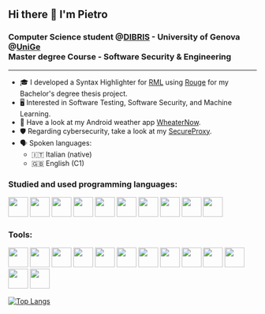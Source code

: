 ## Hi there 👋 I'm Pietro
### Computer Science student @[DIBRIS](https://dibris.unige.it/en) - University of Genova @[UniGe](https://unige.it/en) <br> Master degree Course - Software Security & Engineering
---
- 🎓 I developed a Syntax Highlighter for [RML](https://rmlatdibris.github.io/) using [Rouge](https://github.com/rouge-ruby/) for my Bachelor's degree thesis project.
- 🖥️ Interested in Software Testing, Software Security, and Machine Learning.
- 📱 Have a look at my Android weather app [WheaterNow](https://github.com/pie-catt/WeatherNow).
- 🛡️ Regarding cybersecurity, take a look at my [SecureProxy](https://github.com/pie-catt/SecureProxy).
- 🗣️ Spoken languages: 
  - 🇮🇹 Italian (native) 
  - 🇬🇧 English (C1)


### Studied and used programming languages:

<p align= left>
<a href = "https://cplusplus.com/reference/cstdlib/"><img src="https://cdn.jsdelivr.net/gh/devicons/devicon/icons/c/c-original.svg" width="40" height="40" /></a>
<a href = "https://cplusplus.com/reference/"><img src="https://cdn.jsdelivr.net/gh/devicons/devicon/icons/cplusplus/cplusplus-original.svg" width="40" height="40" /></a>
<a href = "https://learn.microsoft.com/en-gb/dotnet/csharp/"> <img src="https://cdn.jsdelivr.net/gh/devicons/devicon/icons/csharp/csharp-original.svg" width="40" height="40" /></a>
 <a href = "https://docs.oracle.com/javase/8/docs/api/"> <img src="https://cdn.jsdelivr.net/gh/devicons/devicon/icons/java/java-original.svg" width="40" height="40"/></a>
 <a href = "https://www.ruby-lang.org/en/documentation/"><img src="https://cdn.jsdelivr.net/gh/devicons/devicon/icons/ruby/ruby-original.svg" width="40" height="40"/></a>
 <a href = "https://www.php.net/manual/en/"><img src="https://cdn.jsdelivr.net/gh/devicons/devicon/icons/php/php-original.svg" width="40" height="40"/></a>
 <a href = "https://www.w3schools.com/html/" ><img src="https://cdn.jsdelivr.net/gh/devicons/devicon/icons/html5/html5-original.svg" width="40" height="40"/></a>
 <a href = "https://www.python.org/doc/"><img src="https://cdn.jsdelivr.net/gh/devicons/devicon/icons/python/python-original.svg" width="40" height="40"/></a>
 <a href = "https://www.haskell.org/documentation/"><img src="https://cdn.jsdelivr.net/gh/devicons/devicon/icons/haskell/haskell-original.svg" width="40" height="40"/></a>
 <a href = "https://developer.mozilla.org/en-US/docs/Web/JavaScript"><img src="https://cdn.jsdelivr.net/gh/devicons/devicon/icons/javascript/javascript-original.svg" width="40" height="40"/></a>
</p>
  
 ### Tools:
 <p align= left>
   <a href = "https://git-scm.com/" ><img src="https://cdn.jsdelivr.net/gh/devicons/devicon/icons/git/git-original.svg" width="40" height="40"/></a>
   <a href = "https://www.postgresql.org/docs/"><img src="https://cdn.jsdelivr.net/gh/devicons/devicon/icons/postgresql/postgresql-original.svg" width="40" height="40" /></a>
   <a href = "https://visualstudio.microsoft.com/vs/"><img src="https://cdn.jsdelivr.net/gh/devicons/devicon/icons/visualstudio/visualstudio-plain.svg" width="40" height="40" /></a>
   <a href = "https://dotnet.microsoft.com/en-us/" ><img src="https://cdn.jsdelivr.net/gh/devicons/devicon/icons/dot-net/dot-net-original.svg" width="40" height="40"/></a>
   <a href = "https://dotnet.microsoft.com/en-us/" ><img src="https://cdn.jsdelivr.net/gh/devicons/devicon/icons/dotnetcore/dotnetcore-original.svg" width="40" height="40"/></a>
   <a href = "https://developer.android.com/studio" ><img src="https://cdn.jsdelivr.net/gh/devicons/devicon/icons/android/android-original.svg" width="40" height="40"/></a>
   <a href = "https://developer.android.com/studio" ><img src="https://cdn.jsdelivr.net/gh/devicons/devicon/icons/androidstudio/androidstudio-original.svg" width="40" height="40"/></a>
   <a href = "https://www.jetbrains.com/idea/" ><img src="https://cdn.jsdelivr.net/gh/devicons/devicon/icons/jetbrains/jetbrains-original.svg" width="40" height="40"/></a>
   <a href = "https://jupyter.org/documentation" ><img src="https://cdn.jsdelivr.net/gh/devicons/devicon/icons/jupyter/jupyter-original-wordmark.svg" width="40" height="40"/></a>
   <a href = "https://www.mysql.com/" ><img src="https://cdn.jsdelivr.net/gh/devicons/devicon@latest/icons/mysql/mysql-original.svg" width="40" height="40"/></a>
   <a href = "https://www.docker.com/"> <img src="https://cdn.jsdelivr.net/gh/devicons/devicon@latest/icons/docker/docker-plain-wordmark.svg"  width="40" height="40"/></a>
   <a href = "https://www.selenium.dev/documentation/en/" ><img src="https://cdn.jsdelivr.net/gh/devicons/devicon@latest/icons/selenium/selenium-original.svg" width="40" height="40"/></a>
   <a href = "https://maven.apache.org/" ><img src="https://cdn.jsdelivr.net/gh/devicons/devicon@latest/icons/maven/maven-original.svg" width="40" height="40"/></a>

</p>
 




[![Top Langs](https://github-readme-stats.vercel.app/api/top-langs/?username=pie-catt&layout=compact&theme=dark)](https://github.com/anuraghazra/github-readme-stats)

<!--
**pie-catt/pie-catt** is a ✨ _special_ ✨ repository because its `README.md` (this file) appears on your GitHub profile.

Here are some ideas to get you started:


- 🌱 I’m currently learning ...
- 👯 I’m looking to collaborate on ...
- 🤔 I’m looking for help with ...
- 💬 Ask me about ...
- 📫 How to reach me: ...
- 😄 Pronouns: ...
- ⚡ Fun fact: ...
-->
